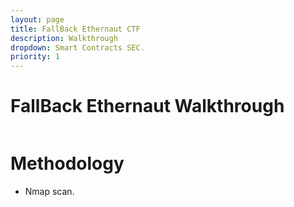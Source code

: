 ```yaml
---
layout: page
title: FallBack Ethernaut CTF
description: Walkthrough
dropdown: Smart Contracts SEC.
priority: 1
---
```


#  FallBack Ethernaut Walkthrough
![]()



# []()Methodology

* Nmap scan.

